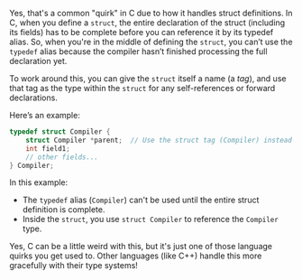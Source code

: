 Yes, that's a common "quirk" in C due to how it handles struct definitions. In C, when you define a `struct`, the entire declaration of the struct (including its fields) has to be complete before you can reference it by its typedef alias. So, when you're in the middle of defining the `struct`, you can’t use the `typedef` alias because the compiler hasn’t finished processing the full declaration yet.

To work around this, you can give the `struct` itself a name (a *tag*), and use that tag as the type within the `struct` for any self-references or forward declarations.

Here’s an example:

```c
typedef struct Compiler {
    struct Compiler *parent;  // Use the struct tag (Compiler) instead of the typedef alias
    int field1;
    // other fields...
} Compiler;
```

In this example:
- The `typedef` alias (`Compiler`) can't be used until the entire struct definition is complete.
- Inside the `struct`, you use `struct Compiler` to reference the `Compiler` type.

Yes, C can be a little weird with this, but it's just one of those language quirks you get used to. Other languages (like C++) handle this more gracefully with their type systems!